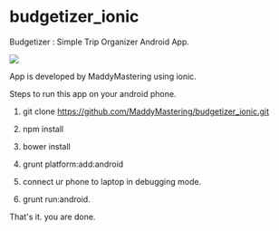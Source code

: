 # budgetizer_ionic

Budgetizer : Simple Trip Organizer Android App.

![](screenshot/mob_view.png) 

App is developed by MaddyMastering using ionic.

Steps to run this app on your android phone.

1. git clone https://github.com/MaddyMastering/budgetizer_ionic.git 

2. npm install

3. bower install 

4. grunt platform:add:android

5. connect ur phone to laptop in debugging mode.

6. grunt run:android.

That's it. you are done.
